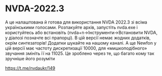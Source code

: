 # NVDA-2022.3

А це налаштована й готова для використання NVDA 2022.3 зі всіма українськими голосами. Розпакуйте архів, запустіть nvda.exe і користуйтесь або встановіть (nvda+n->Інструменти->Встановити NVDA, у діалозі позначте всі прапорці). В цій версії немає жодних додатків, окрім синтезаторів! Додатки шукайте на нашому каналі. А ще Newfon у цій версії має частоту дискретизації 10000, для «мишкоподібного» звучання змініть її на 11025. Це зроблено через те, що багато кому так зручніше його розуміти

https://t.me/nvdaukr/149
